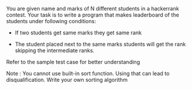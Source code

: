 You are given name and marks of N different students in a hackerrank contest. Your task is to write a program that makes leaderboard of the students under following conditions:

- If two students get same marks they get same rank

- The student placed next to the same marks students will get the rank skipping the intermediate ranks.

Refer to the sample test case for better understanding

Note : You cannot use built-in sort function. Using that can lead to disqualification. Write your own sorting algorithm